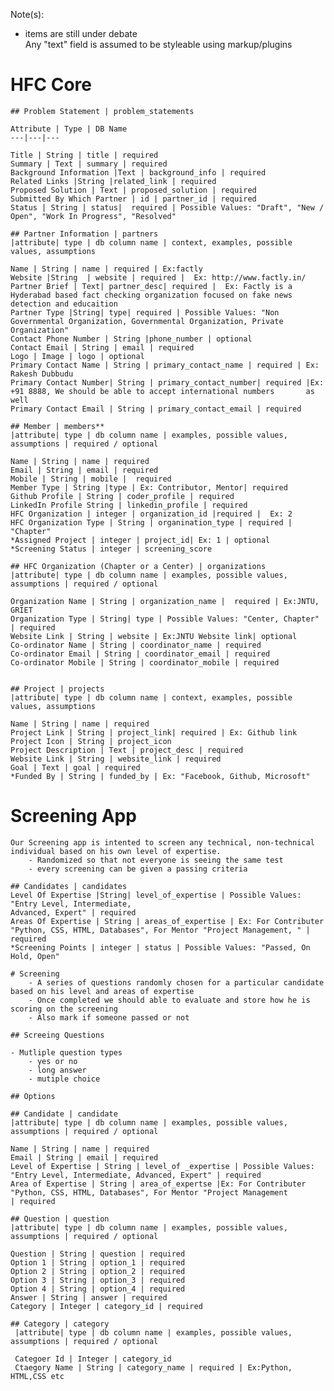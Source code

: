 Note(s):

* items are still under debate  
Any "text" field is assumed to be styleable using markup/plugins

# HFC Core
    
    ## Problem Statement | problem_statements

    Attribute | Type | DB Name
    ---|---|---

    Title | String | title | required
    Summary | Text | summary | required
    Background Information |Text | background_info | required
    Related Links |String |related_link | required
    Proposed Solution | Text | proposed_solution | required
    Submitted By Which Partner | id | partner_id | required
    Status | String | status|  required | Possible Values: "Draft", "New / Open", "Work In Progress", "Resolved"

    ## Partner Information | partners    
    |attribute| type | db column name | context, examples, possible values, assumptions
    
    Name | String | name | required | Ex:factly
    Website |String  | website | required |  Ex: http://www.factly.in/
    Partner Brief | Text| partner_desc| required |  Ex: Factly is a Hyderabad based fact checking organization focused on fake news         detection and educaition
    Partner Type |String| type| required | Possible Values: "Non Governmental Organization, Governmental Organization, Private               Organization"
    Contact Phone Number | String |phone_number | optional 
    Contact Email | String | email | required
    Logo | Image | logo | optional
    Primary Contact Name | String | primary_contact_name | required | Ex: Rakesh Dubbudu
    Primary Contact Number| String | primary_contact_number| required |Ex: +91 8888, We should be able to accept international numbers       as well
    Primary Contact Email | String | primary_contact_email | required 

    ## Member | members**
    |attribute| type | db column name | examples, possible values, assumptions | required / optional
        
    Name | String | name | required
    Email | String | email | required  
    Mobile | String | mobile |  required 
    Member Type | String |type | Ex: Contributor, Mentor| required    
    Github Profile | String | coder_profile | required
    LinkedIn Profile String | linkedin_profile | required
    HFC Organization | integer | organization_id |required |  Ex: 2 
    HFC Organization Type | String | organination_type | required | "Chapter"
    *Assigned Project | integer | project_id| Ex: 1 | optional
    *Screening Status | integer | screening_score

    ## HFC Organization (Chapter or a Center) | organizations
    |attribute| type | db column name | examples, possible values, assumptions | required / optional
    
    Organization Name | String | organization_name |  required | Ex:JNTU, GRIET 
    Organization Type | String| type | Possible Values: "Center, Chapter" | required
    Website Link | String | website | Ex:JNTU Website link| optional
    Co-ordinator Name | String | coordinator_name | required
    Co-ordinator Email | String | coordinator_email | required
    Co-ordinator Mobile | String | coordinator_mobile | required
    

    ## Project | projects
    |attribute| type | db column name | context, examples, possible values, assumptions
    
    Name | String | name | required 
    Project Link | String | project_link| required | Ex: Github link
    Project Icon | String | project_icon
    Project Description | Text | project_desc | required
    Website Link | String | website_link | required
    Goal | Text | goal | required
    *Funded By | String | funded_by | Ex: "Facebook, Github, Microsoft"

# Screening App
    Our Screening app is intented to screen any technical, non-technical individual based on his own level of expertise. 
        - Randomized so that not everyone is seeing the same test
        - every screening can be given a passing criteria

    ## Candidates | candidates
    Level Of Expertise |String| level_of_expertise | Possible Values: "Entry Level, Intermediate, 
    Advanced, Expert" | required
    Areas Of Expertise | String | areas_of_expertise | Ex: For Contributer "Python, CSS, HTML, Databases", For Mentor "Project Management, " | required
    *Screening Points | integer | status | Possible Values: "Passed, On Hold, Open"

    # Screening
        - A series of questions randomly chosen for a particular candidate based on his level and areas of expertise
        - Once completed we should able to evaluate and store how he is scoring on the screening
        - Also mark if someone passed or not

    ## Screeing Questions
    
    - Mutliple question types
        - yes or no
        - long answer
        - mutiple choice
    
    ## Options
    
    ## Candidate | candidate
    |attribute| type | db column name | examples, possible values, assumptions | required / optional
    
    Name | String | name | required
    Email | String | email | required
    Level of Expertise | String | level_of _expertise | Possible Values: "Entry Level, Intermediate, Advanced, Expert" | required
    Area of Expertise | String | area_of_expertse |Ex: For Contributer "Python, CSS, HTML, Databases", For Mentor "Project Management
    | required
    
    ## Question | question
    |attribute| type | db column name | examples, possible values, assumptions | required / optional
    
    Question | String | question | required
    Option 1 | String | option_1 | required
    Option 2 | String | option_2 | required
    Option 3 | String | option_3 | required
    Option 4 | String | option_4 | required
    Answer | String | answer | required
    Category | Integer | category_id | required
    
    ## Category | category
     |attribute| type | db column name | examples, possible values, assumptions | required / optional
     
     Categoer Id | Integer | category_id
     Ctaegory Name | String | category_name | required | Ex:Python, HTML,CSS etc
    

